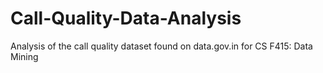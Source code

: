 # Call-Quality-Data-Analysis
Analysis of the call quality dataset found on data.gov.in for CS F415: Data Mining
